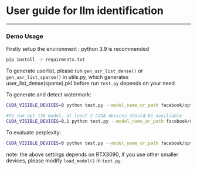 # User guide for llm identification

---



### Demo Usage

Firstly setup the environment : python 3.9 is recommended

```sh
pip install -r requirments.txt
```

To generate userlist, please run `gen_usr_list_dense()` or `gen_usr_list_sparse()` in utils.py, which generates user_list_dense(sparse).pkl before run `test.py` depends on your need


To generate and detect watermark:
```sh
CUDA_VISIBLE_DEVICES=0 python test.py --model_name_or_path facebook/opt-1.3b --user_dist dense --wm_mode combination --max_new_tokens 200 --delta 2

#To run opt-13b model, at least 2 CUDA devices should be availiable
CUDA_VISIBLE_DEVICES=0,1 python test.py --model_name_or_path facebook/opt-13b --user_dist dense --wm_mode combination --max_new_tokens 200 --delta 2

```

To evaluate perplexity:
```sh
CUDA_VISIBLE_DEVICES=0 python test.py --model_name_or_path facebook/opt-1.3b --user_dist dense --wm_mode combination --identify_mode single --max_new_tokens 200 --delta 2 --ppl 1
```


note: the above settings depends on RTX3090, if you use other smaller devices, please modify `load_model()` in `test.py`.





